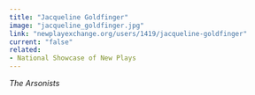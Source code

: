 ```yaml
---
title: "Jacqueline Goldfinger"
image: "jacqueline_goldfinger.jpg"
link: "newplayexchange.org/users/1419/jacqueline-goldfinger"
current: "false"
related:
- National Showcase of New Plays
---
```


*The Arsonists*
